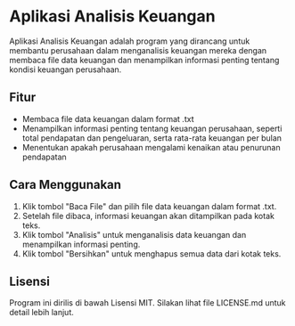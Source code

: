# Aplikasi Analisis Keuangan

Aplikasi Analisis Keuangan adalah program yang dirancang untuk membantu perusahaan dalam menganalisis keuangan mereka dengan membaca file data keuangan dan menampilkan informasi penting tentang kondisi keuangan perusahaan.

## Fitur

- Membaca file data keuangan dalam format .txt
- Menampilkan informasi penting tentang keuangan perusahaan, seperti total pendapatan dan pengeluaran, serta rata-rata keuangan per bulan
- Menentukan apakah perusahaan mengalami kenaikan atau penurunan pendapatan

## Cara Menggunakan

1. Klik tombol "Baca File" dan pilih file data keuangan dalam format .txt.
2. Setelah file dibaca, informasi keuangan akan ditampilkan pada kotak teks.
3. Klik tombol "Analisis" untuk menganalisis data keuangan dan menampilkan informasi penting.
4. Klik tombol "Bersihkan" untuk menghapus semua data dari kotak teks.

## Lisensi

Program ini dirilis di bawah Lisensi MIT. Silakan lihat file LICENSE.md untuk detail lebih lanjut.
